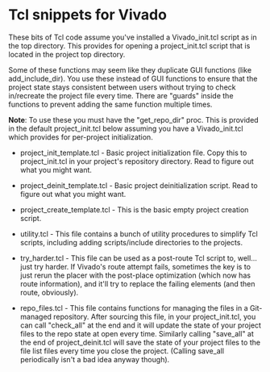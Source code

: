 # Tcl snippets for Vivado

These bits of Tcl code assume you've installed a Vivado_init.tcl script
as in the top directory. This provides for opening a project_init.tcl
script that is located in the project top directory.

Some of these functions may seem like they duplicate GUI functions
(like add_include_dir). You use these instead of GUI functions to
ensure that the project state stays consistent between users without
trying to check in/recreate the project file every time. There are
"guards" inside the functions to prevent adding the same function
multiple times.

**Note**: To use these you must have the "get_repo_dir" proc. This
is provided in the default project_init.tcl below assuming you
have a Vivado_init.tcl which provides for per-project initialization.

* project_init_template.tcl - Basic project initialization file. Copy this to
  project_init.tcl in your project's repository directory. Read to figure
  out what you might want.

* project_deinit_template.tcl - Basic project deinitialization script. Read
  to figure out what you might want.

* project_create_template.tcl - This is the basic empty project creation script.

* utility.tcl - This file contains a bunch of utility procedures to simplify
  Tcl scripts, including adding scripts/include directories to the projects.

* try_harder.tcl - This file can be used as a post-route Tcl script to,
  well... just try harder. If Vivado's route attempt fails, sometimes
  the key is to just rerun the placer with the post-place optimization
  (which now has route information), and it'll try to replace the failing
  elements (and then route, obviously).

* repo_files.tcl - This file contains functions for managing the files in
  a Git-managed repository. After sourcing this file, in your
  project_init.tcl, you can call "check_all" at the end and it will update
  the state of your project files to the repo state at open every time.
  Similarly calling "save_all" at the end of project_deinit.tcl will
  save the state of your project files to the file list files every
  time you close the project. (Calling save_all periodically isn't a bad
  idea anyway though).
